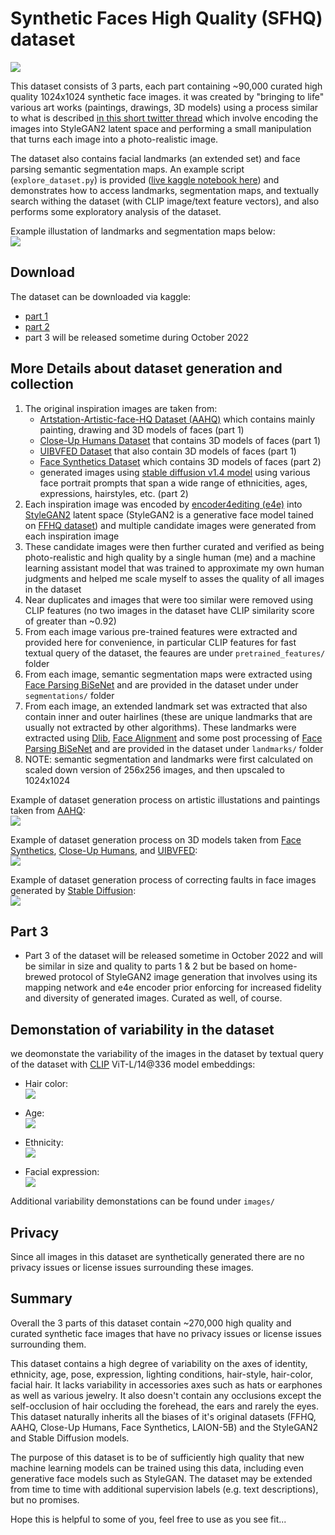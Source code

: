 # Synthetic Faces High Quality (SFHQ) dataset  

![](https://github.com/SelfishGene/SFHQ-dataset/blob/main/images/SFHQ_sample_4x8.jpg)


This dataset consists of 3 parts, each part containing ~90,000 curated high quality 1024x1024 synthetic face images. it was created by "bringing to life" various art works (paintings, drawings, 3D models) using a process similar to what is described [in this short twitter thread](https://twitter.com/DavidBeniaguev/status/1376020024511627273?s=20&t=kH9J5mV9hL8e3y8PruuB5Q) which involve encoding the images into StyleGAN2 latent space and performing a small manipulation that turns each image into a photo-realistic image.

The dataset also contains facial landmarks (an extended set) and face parsing semantic segmentation maps. An example script (`explore_dataset.py`) is provided ([live kaggle notebook here](https://www.kaggle.com/code/selfishgene/explore-synthetic-faces-hq-sfhq-dataset)) and demonstrates how to access landmarks, segmentation maps, and textually search withing the dataset (with CLIP image/text feature vectors), and also performs some exploratory analysis of the dataset.

Example illustation of landmarks and segmentation maps below:  
![](https://github.com/SelfishGene/SFHQ-dataset/blob/main/images/SFHQ_sample_landmarks_segmentation.jpg)

## Download
The dataset can be downloaded via kaggle:
- [part 1](https://www.kaggle.com/datasets/selfishgene/synthetic-faces-high-quality-sfhq-part-1)
- [part 2](https://www.kaggle.com/datasets/selfishgene/synthetic-faces-high-quality-sfhq-part-2)
- part 3 will be released sometime during October 2022

## More Details about dataset generation and collection
1. The original inspiration images are taken from:
    - [Artstation-Artistic-face-HQ Dataset (AAHQ)](https://github.com/onion-liu/aahq-dataset) which contains mainly painting, drawing and 3D models of faces (part 1)
    - [Close-Up Humans Dataset](https://opensynthetics.com/dataset/close-up-humans-dataset-by-synthesis-ai/) that contains 3D models of faces (part 1)
    - [UIBVFED Dataset](http://ugivia.uib.es/uibvfed/) that also contain 3D models of faces (part 1)
    - [Face Synthetics Dataset](https://github.com/microsoft/FaceSynthetics) which contains 3D models of faces (part 2)
    - generated images using [stable diffusion v1.4 model](https://github.com/CompVis/stable-diffusion) using various face portrait prompts that span a wide range of ethnicities, ages, expressions, hairstyles, etc. (part 2)
1. Each inspiration image was encoded by [encoder4editing (e4e)](https://github.com/omertov/encoder4editing) into [StyleGAN2](https://github.com/NVlabs/stylegan2-ada-pytorch) latent space (StyleGAN2 is a generative face model tained on [FFHQ dataset](https://github.com/NVlabs/ffhq-dataset)) and multiple candidate images were generated from each inspiration image
1. These candidate images were then further curated and verified as being photo-realistic and high quality by a single human (me) and a machine learning assistant model that was trained to approximate my own human judgments and helped me scale myself to asses the quality of all images in the dataset
1. Near duplicates and images that were too similar were removed using CLIP features (no two images in the dataset have CLIP similarity score of greater than ~0.92)
1. From each image various pre-trained features were extracted and provided here for convenience, in particular CLIP features for fast textual query of the dataset, the feaures are under `pretrained_features/` folder
1. From each image, semantic segmentation maps were extracted using [Face Parsing BiSeNet](https://github.com/zllrunning/face-parsing.PyTorch) and are provided in the dataset under under `segmentations/` folder
1. From each image, an extended landmark set was extracted that also contain inner and outer hairlines (these are unique landmarks that are usually not extracted by other algorithms). These landmarks were extracted using [Dlib](https://github.com/davisking/dlib), [Face Alignment](https://github.com/1adrianb/face-alignment) and some post processing of [Face Parsing BiSeNet](https://github.com/zllrunning/face-parsing.PyTorch) and are provided in the dataset under `landmarks/` folder
1. NOTE: semantic segmentation and landmarks were first calculated on scaled down version of 256x256 images, and then upscaled to 1024x1024

Example of dataset generation process on artistic illustations and paintings taken from [AAHQ](https://github.com/onion-liu/aahq-dataset):  
![](https://github.com/SelfishGene/SFHQ-dataset/blob/main/images/bring_to_life_process_paintings.jpg)

Example of dataset generation process on 3D models taken from [Face Synthetics](https://github.com/microsoft/FaceSynthetics), [Close-Up Humans](https://opensynthetics.com/dataset/close-up-humans-dataset-by-synthesis-ai/), and [UIBVFED](http://ugivia.uib.es/uibvfed/):  
![](https://github.com/SelfishGene/SFHQ-dataset/blob/main/images/bring_to_life_process_3D_models.jpg)

Example of dataset generation process of correcting faults in face images generated by [Stable Diffusion](https://github.com/CompVis/stable-diffusion):  
![](https://github.com/SelfishGene/SFHQ-dataset/blob/main/images/bring_to_life_process_stable_diffusion.jpg)


## Part 3
- Part 3 of the dataset will be released sometime in October 2022 and will be similar in size and quality to parts 1 & 2 but be based on home-brewed protocol of StyleGAN2 image generation that involves using its mapping network and e4e encoder prior enforcing for increased fidelity and diversity  of generated images. Curated as well, of course.

## Demonstation of variability in the dataset 
we deomonstate the variability of the images in the dataset by textual query of the dataset with [CLIP](https://github.com/openai/CLIP) ViT-L/14@336 model embeddings:  
- Hair color:  
![](https://github.com/SelfishGene/SFHQ-dataset/blob/main/images/SFHQ_variability_hair_color.jpg)

- Age:  
![](https://github.com/SelfishGene/SFHQ-dataset/blob/main/images/SFHQ_variability_age.jpg)

- Ethnicity:  
![](https://github.com/SelfishGene/SFHQ-dataset/blob/main/images/SFHQ_variability_ethnicity.jpg)

- Facial expression:  
![](https://github.com/SelfishGene/SFHQ-dataset/blob/main/images/SFHQ_variability_expression.jpg)  

Additional variability demonstations can be found under `images/`

## Privacy
Since all images in this dataset are synthetically generated there are no privacy issues or license issues surrounding these images.  

## Summary
Overall the 3 parts of this dataset contain ~270,000 high quality and curated synthetic face images that have no privacy issues or license issues surrounding them.  

This dataset contains a high degree of variability on the axes of identity, ethnicity, age, pose, expression, lighting conditions, hair-style, hair-color, facial hair. It lacks variability in accessories axes such as hats or earphones as well as various jewelry. It also doesn't contain any occlusions except the self-occlusion of hair occluding the forehead, the ears and rarely the eyes. This dataset naturally inherits all the biases of it's original datasets (FFHQ, AAHQ, Close-Up Humans, Face Synthetics, LAION-5B) and the StyleGAN2 and Stable Diffusion models.  

The purpose of this dataset is to be of sufficiently high quality that new machine learning models can be trained using this data, including even generative face models such as StyleGAN. The dataset may be extended from time to time with additional supervision labels (e.g. text descriptions), but no promises.

Hope this is helpful to some of you, feel free to use as you see fit...



